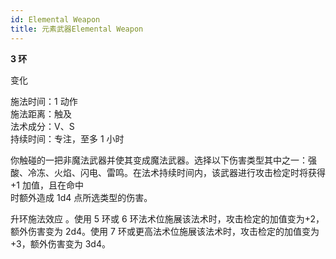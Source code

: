 ```yaml
---
id: Elemental Weapon
title: 元素武器Elemental Weapon
---
```


**3 环**

变化

施法时间：1 动作  
施法距离：触及  
法术成分：V、S  
持续时间：专注，至多 1 小时

你触碰的一把非魔法武器并使其变成魔法武器。选择以下伤害类型其中之一：强酸、冷冻、火焰、闪电、雷鸣。在法术持续时间内，该武器进行攻击检定时将获得+1 加值，且在命中  
时额外造成 1d4 点所选类型的伤害。

升环施法效应
。使用 5 环或 6 环法术位施展该法术时，攻击检定的加值变为+2，额外伤害变为 2d4。使用 7 环或更高法术位施展该法术时，攻击检定的加值变为+3，额外伤害变为 3d4。
